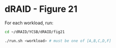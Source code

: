 # dRAID - Figure 21

For each workload, run:
```Bash
cd ~/dRAID/YCSB/dRAID/fig21

./run.sh <workload> # must be one of [A,B,C,D,F]
```